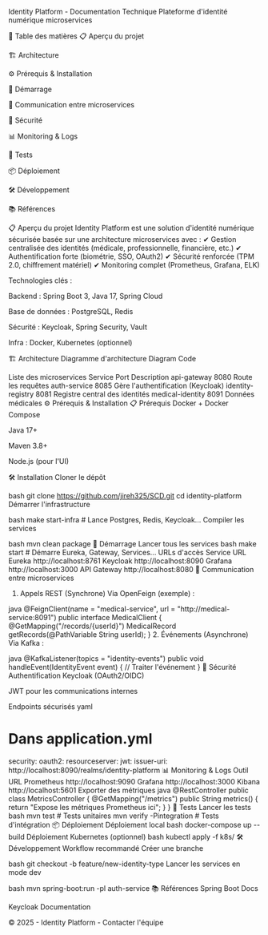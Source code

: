 Identity Platform - Documentation Technique
Plateforme d'identité numérique microservices

📌 Table des matières
📋 Aperçu du projet

🏗 Architecture

⚙ Prérequis & Installation

🚀 Démarrage

🔗 Communication entre microservices

🔐 Sécurité

📊 Monitoring & Logs

🧪 Tests

📦 Déploiement

🛠 Développement

📚 Références

📋 Aperçu du projet
Identity Platform est une solution d'identité numérique sécurisée basée sur une architecture microservices avec :
✔ Gestion centralisée des identités (médicale, professionnelle, financière, etc.)
✔ Authentification forte (biométrie, SSO, OAuth2)
✔ Sécurité renforcée (TPM 2.0, chiffrement matériel)
✔ Monitoring complet (Prometheus, Grafana, ELK)

Technologies clés :

Backend : Spring Boot 3, Java 17, Spring Cloud

Base de données : PostgreSQL, Redis

Sécurité : Keycloak, Spring Security, Vault

Infra : Docker, Kubernetes (optionnel)

🏗 Architecture
Diagramme d'architecture
Diagram
Code















Liste des microservices
Service	Port	Description
api-gateway	8080	Route les requêtes
auth-service	8085	Gère l'authentification (Keycloak)
identity-registry	8081	Registre central des identités
medical-identity	8091	Données médicales
⚙ Prérequis & Installation
📋 Prérequis
Docker + Docker Compose

Java 17+

Maven 3.8+

Node.js (pour l'UI)

🛠 Installation
Cloner le dépôt

bash
git clone https://github.com/jireh325/SCD.git
cd identity-platform
Démarrer l'infrastructure

bash
make start-infra  # Lance Postgres, Redis, Keycloak...
Compiler les services

bash
mvn clean package
🚀 Démarrage
Lancer tous les services
bash
make start  # Démarre Eureka, Gateway, Services...
URLs d'accès
Service	URL
Eureka	http://localhost:8761
Keycloak	http://localhost:8090
Grafana	http://localhost:3000
API Gateway	http://localhost:8080
🔗 Communication entre microservices
1. Appels REST (Synchrone)
Via OpenFeign (exemple) :

java
@FeignClient(name = "medical-service", url = "http://medical-service:8091")
public interface MedicalClient {
    @GetMapping("/records/{userId}")
    MedicalRecord getRecords(@PathVariable String userId);
}
2. Événements (Asynchrone)
Via Kafka :

java
@KafkaListener(topics = "identity-events")
public void handleEvent(IdentityEvent event) {
    // Traiter l'événement
}
🔐 Sécurité
Authentification
Keycloak (OAuth2/OIDC)

JWT pour les communications internes

Endpoints sécurisés
yaml
# Dans application.yml
security:
  oauth2:
    resourceserver:
      jwt:
        issuer-uri: http://localhost:8090/realms/identity-platform
📊 Monitoring & Logs
Outil	URL
Prometheus	http://localhost:9090
Grafana	http://localhost:3000
Kibana	http://localhost:5601
Exporter des métriques
java
@RestController
public class MetricsController {
    @GetMapping("/metrics")
    public String metrics() {
        return "Expose les métriques Prometheus ici";
    }
}
🧪 Tests
Lancer les tests
bash
mvn test              # Tests unitaires
mvn verify -Pintegration  # Tests d'intégration
📦 Déploiement
Déploiement local
bash
docker-compose up --build
Déploiement Kubernetes (optionnel)
bash
kubectl apply -f k8s/
🛠 Développement
Workflow recommandé
Créer une branche

bash
git checkout -b feature/new-identity-type
Lancer les services en mode dev

bash
mvn spring-boot:run -pl auth-service
📚 Références
Spring Boot Docs

Keycloak Documentation

© 2025 - Identity Platform - Contacter l'équipe